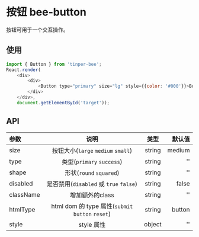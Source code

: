 # 按钮 bee-button

按钮可用于一个交互操作。

## 使用

```js
import { Button } from 'tinper-bee';
React.render(
    <div>
        <div>
            <Button type="primary" size="lg" style={{color: '#000'}}>Button</Button>
        </div>
    </div>,
    document.getElementById('target'));
```





## API

|参数|说明|类型|默认值|
|:---|:----:|:---:|------:|
|size|按钮大小(`large` `medium` `small`)|string|medium|
|type|类型(`primary` `success`)|string|''|
|shape|形状(`round` `squared`)|string|''|
|disabled|是否禁用(`disabled` 或 `true` `false`)|string|false|
|className|增加额外的class|string|''|
|htmlType|html dom 的 type 属性(`submit` `button` `reset`)|string|button|
|style|style 属性|object|''|
